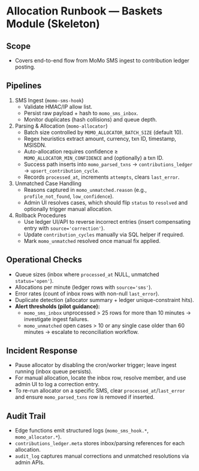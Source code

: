 # Allocation Runbook — Baskets Module (Skeleton)

## Scope
- Covers end-to-end flow from MoMo SMS ingest to contribution ledger posting.

## Pipelines
1. SMS Ingest (`momo-sms-hook`)
   - Validate HMAC/IP allow list.
   - Persist raw payload + hash to `momo_sms_inbox`.
   - Monitor duplicates (hash collisions) and queue depth.
2. Parsing & Allocation (`momo-allocator`)
   - Batch size controlled by `MOMO_ALLOCATOR_BATCH_SIZE` (default 10).
   - Regex heuristics extract amount, currency, txn ID, timestamp, MSISDN.
   - Auto-allocation requires confidence ≥ `MOMO_ALLOCATOR_MIN_CONFIDENCE` and (optionally) a txn ID.
   - Success path inserts into `momo_parsed_txns` → `contributions_ledger` → `upsert_contribution_cycle`.
   - Records `processed_at`, increments `attempts`, clears `last_error`.
3. Unmatched Case Handling
   - Reasons captured in `momo_unmatched.reason` (e.g., `profile_not_found`, `low_confidence`).
   - Admin UI resolves cases, which should flip `status` to `resolved` and optionally trigger manual allocation.
4. Rollback Procedures
   - Use ledger UI/API to reverse incorrect entries (insert compensating entry with `source='correction'`).
   - Update `contribution_cycles` manually via SQL helper if required.
   - Mark `momo_unmatched` resolved once manual fix applied.

## Operational Checks
- Queue sizes (inbox where `processed_at` NULL, unmatched `status='open'`).
- Allocations per minute (ledger rows with `source='sms'`).
- Error rates (count of inbox rows with non-null `last_error`).
- Duplicate detection (allocator summary + ledger unique-constraint hits).
- **Alert thresholds (pilot guidance):**
  - `momo_sms_inbox` unprocessed > 25 rows for more than 10 minutes → investigate ingest failures.
  - `momo_unmatched` open cases > 10 or any single case older than 60 minutes → escalate to reconciliation workflow.

## Incident Response
- Pause allocator by disabling the cron/worker trigger; leave ingest running (inbox queue persists).
- For manual allocation, locate the inbox row, resolve member, and use admin UI to log a correction entry.
- To re-run allocator on a specific SMS, clear `processed_at`/`last_error` and ensure `momo_parsed_txns` row is removed if inserted.

## Audit Trail
- Edge functions emit structured logs (`momo_sms_hook.*`, `momo_allocator.*`).
- `contributions_ledger.meta` stores inbox/parsing references for each allocation.
- `audit_log` captures manual corrections and unmatched resolutions via admin APIs.
